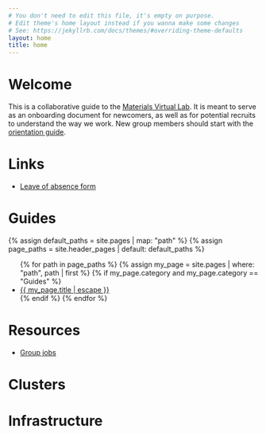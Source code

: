 ```yaml
---
# You don't need to edit this file, it's empty on purpose.
# Edit theme's home layout instead if you wanna make some changes
# See: https://jekyllrb.com/docs/themes/#overriding-theme-defaults
layout: home
title: home
---
```


# Welcome

This is a collaborative guide to the [Materials Virtual Lab](www.materialsvirtuallab.org). It is meant to serve as an onboarding document for newcomers, as well as for potential recruits to understand the way we work. New group members should start with the [orientation guide](/orientation).

# Links
<ul>
<li><a href="https://airtable.com/shrXVPLJbBSnMH6gN">Leave of absence form</a></li>
</ul>

# Guides

{% assign default_paths = site.pages | map: "path" %}
{% assign page_paths = site.header_pages | default: default_paths %}
<ul>
{% for path in page_paths %}
  {% assign my_page = site.pages | where: "path", path | first %}
  {% if my_page.category and my_page.category == "Guides" %}
  <li><a class="page-link" href="{{ my_page.url | relative_url }}">{{ my_page.title | escape }}</a></li>
  {% endif %}
{% endfor %}
</ul>

# Resources
<ul>
<li><a href="http://guide.materialsvirtuallab.org/group_jobs/">Group jobs</a></li>
</ul>

# Clusters

# Infrastructure
